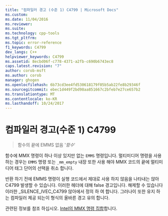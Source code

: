 ```yaml
---
title: "컴파일러 경고 (수준 1) C4799 | Microsoft Docs"
ms.custom: 
ms.date: 11/04/2016
ms.reviewer: 
ms.suite: 
ms.technology: cpp-tools
ms.tgt_pltfrm: 
ms.topic: error-reference
f1_keywords: C4799
dev_langs: C++
helpviewer_keywords: C4799
ms.assetid: 8ecbd06f-c778-4371-a2fb-c690b6743ec8
caps.latest.revision: "7"
author: corob-msft
ms.author: corob
manager: ghogen
ms.openlocfilehash: 6b73cd3ee4fd530618179f05b5ab22fe8b29346f
ms.sourcegitcommit: ebec1d449f2bd98aa851667c2bfeb7e27ce657b2
ms.translationtype: MT
ms.contentlocale: ko-KR
ms.lasthandoff: 10/24/2017
---
```

# <a name="compiler-warning-level-1-c4799"></a>컴파일러 경고(수준 1) C4799  
  
> 함수의 끝에 EMMS 없음 '*함수*'  
  
함수에 MMX 명령이 하나 이상 있지만 없는 `EMMS` 명령입니다. 멀티미디어 명령을 사용 하는 경우는 `EMMS` 명령 또는 `_mm_empty` 내장 또한 사용 해야 MMX 코드의 끝에 멀티미디어 태그 단어의 선택을 취소 합니다.  
  
반환 하기 전에 EMMS 명령이 실행 코드에서 제대로 사용 하지 않음을 나타내는 않아 C4799 발생할 수 있습니다. 이러한 헤더에 대해 false 경고입니다. 해제할 수 있습니다 이러한 _SILENCE_IVEC_C4799 않아에서 정의 하 여 합니다. 그러나이 또한 유지 하는 컴파일러 제공 되는이 형식의 올바른 경고 유의 합니다.  
  
관련된 정보를 참조 하십시오. [Intel의 MMX 명령 집합](../../assembler/inline/intel-s-mmx-instruction-set.md)합니다.